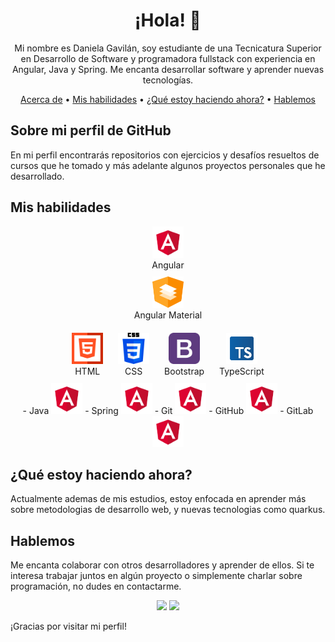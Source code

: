 <h1 align="center">¡Hola! 👋</h1>

<p align="center">Mi nombre es Daniela Gavilán, soy estudiante de una Tecnicatura Superior en Desarrollo de Software y programadora fullstack con experiencia en Angular, Java y Spring. Me encanta desarrollar software y aprender nuevas tecnologías.</p>

<div align="center">
    <a href="#acerca-de">Acerca de</a> •
    <a href="#mis-habilidades">Mis habilidades</a> •
    <a href="#actualmente">¿Qué estoy haciendo ahora?</a> •
    <a href="#hablemos">Hablemos</a>
</div>


## Sobre mi perfil de GitHub <a name="acerca-de"></a>

En mi perfil encontrarás repositorios con ejercicios y desafíos resueltos de cursos que he tomado y más adelante algunos proyectos personales que he desarrollado.

## Mis habilidades <a name="mis-habilidades"></a>

<div align="center">
    <div style="display: block; margin: 10px;">
        <img src="assets/angular.png" alt="Angular logo" width="50" height="50"><br>
        Angular
    </div>
    <div style="display: block; margin: 10px;">
        <img src="assets/material.png" alt="Angular Material logo" width="50" height="50"><br>
        Angular Material
    </div>
    <div style="display: inline-block; margin: 10px;">
        <img src="assets/html.png" alt="HTML logo" width="50" height="50"><br>
        HTML
    </div>
    <div style="display: inline-block; margin: 10px;">
        <img src="assets/css-3.png" alt="CSS 3 logo" width="50" height="50"><br>
        CSS
    </div>
    <div style="display: inline-block; margin: 10px;">
        <img src="assets/bootstrap.png" alt="Bootstrap logo" width="50" height="50"><br>
        Bootstrap
    </div>
    <div style="display: inline-block; margin: 10px;">
        <img src="assets/typescript.png" alt="TypeScript logo" width="50" height="50">          <br>
        TypeScript
    </div>
</div>

<div align="center">
    - Java <img src="assets/angular.png" alt="Angular logo" width="50" height="50">
    - Spring <img src="assets/angular.png" alt="Angular logo" width="50" height="50">
    - Git <img src="assets/angular.png" alt="Angular logo" width="50" height="50">
    - GitHub <img src="assets/angular.png" alt="Angular logo" width="50" height="50">
    - GitLab <img src="assets/angular.png" alt="Angular logo" width="50" height="50">
</div>

## ¿Qué estoy haciendo ahora? <a name="actualmente"></a>

Actualmente ademas de mis estudios, estoy enfocada en aprender más sobre metodologias de desarrollo web, y nuevas tecnologias como quarkus.

## Hablemos <a name="hablemos"></a>

Me encanta colaborar con otros desarrolladores y aprender de ellos. Si te interesa trabajar juntos en algún proyecto o simplemente charlar sobre programación, no dudes en contactarme.

<p align="center">
  <a href="https://discord.com/channels/@me/2921" rel="noopener noreferrer" target="_blank"><img src="https://img.shields.io/badge/-Discord-7289DA?style=flat-square&logo=discord&logoColor=white"></a>
  <a href="https://www.linkedin.com/in/daniela-gavilán-bba28122a/" rel="noopener noreferrer" target="_blank"><img src="https://img.shields.io/badge/-LinkedIn-0077B5?style=flat-square&logo=linkedin&logoColor=white"></a>
</p>



¡Gracias por visitar mi perfil!
